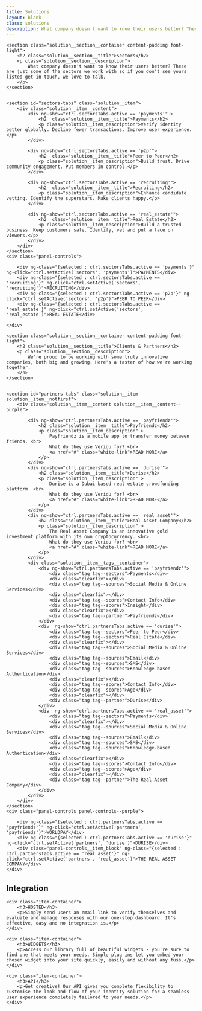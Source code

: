 ```yaml
---
title: Solutions
layout: blank
class: solutions
description: What company doesn't want to know their users better? These are just some of the sectors we work with so if you don't see yours listed get in touch, we love to talk.
---
```

<div ng-controller="SolutionsCtrl as ctrl">

	<section class="solution__section__container content-padding font-light">
		<h2 class="solution__section__title">Sectors</h2>
		<p class="solution__section__description">
			What company doesn't want to know their users better? These are just some of the sectors we work with so if you don't see yours listed get in touch, we love to talk.
		</p>
	</section>


	<section id="sectors-tabs" class="solution__item">
		<div class="solution__item__content">			
			<div ng-show="ctrl.sectorsTabs.active == 'payments'" >
				<h2  class="solution__item__title">Payments</h2>
				<p class="solution__item_description">Verify identity better globally. Decline fewer transactions. Improve user experience.</p>
			</div>

			<div ng-show="ctrl.sectorsTabs.active == 'p2p'">
				<h2  class="solution__item__title">Peer to Peer</h2>
				<p class="solution__item_description">Build trust. Drive community engagement. Put members in control.</p>
			</div>

			<div ng-show="ctrl.sectorsTabs.active == 'recruiting'">
				<h2  class="solution__item__title">Recruiting</h2>
				<p class="solution__item_description">Enhance candidate vetting. Identify the superstars. Make clients happy.</p>
			</div>

			<div ng-show="ctrl.sectorsTabs.active == 'real_estate'">
				<h2  class="solution__item__title">Real Estate</h2>
				<p class="solution__item_description">Build a trusted business. Keep customers safe. Identify, vet and put a face on viewers.</p>
			</div>			
		</div>
	</section>
	<div class="panel-controls">

		<div ng-class="{selected : ctrl.sectorsTabs.active == 'payments'}" ng-click="ctrl.setActive('sectors', 'payments')">PAYMENTS</div>
		<div ng-class="{selected : ctrl.sectorsTabs.active == 'recruiting'}" ng-click="ctrl.setActive('sectors', 'recruiting')">RECRUITING</div>
		<div ng-class="{selected : ctrl.sectorsTabs.active == 'p2p'}" ng-click="ctrl.setActive('sectors', 'p2p')">PEER TO PEER</div>
		<div ng-class="{selected : ctrl.sectorsTabs.active == 'real_estate'}" ng-click="ctrl.setActive('sectors', 'real_estate')">REAL ESTATE</div>
		
	</div>

	<section class="solution__section__container content-padding font-light">
		<h2 class="solution__section__title">Clients & Partners</h2>
		<p class="solution__section__description">
			We're proud to be working with some truly innovative companies, both big and growing. Here's a taster of how we're working together.
		</p>
	</section>


	<section id="partners-tabs" class="solution__item solution__item__notfirst">
		<div class="solution__item__content solution__item__content--purple">
						
			<div ng-show="ctrl.partnersTabs.active == 'payfriendz'">
				<h2 class="solution__item__title">Payfriendz</h2>			
				<p class="solution__item_description" >
					Payfriendz is a mobile app to transfer money between friends. <br> 
					What do they use Veridu for? <br>
					<a href="#" class="white-link">READ MORE</a>
				</p>
			</div>
			<div ng-show="ctrl.partnersTabs.active == 'durise'">
				<h2 class="solution__item__title">Durise</h2>			
				<p class="solution__item_description" >
					Durise is a Dubai based real estate crowdfunding platform. <br> 
					What do they use Veridu for? <br>
					<a href="#" class="white-link">READ MORE</a>
				</p>
			</div>
			<div ng-show="ctrl.partnersTabs.active == 'real_asset'">
				<h2 class="solution__item__title">Real Asset Company</h2>			
				<p class="solution__item_description" >
					The Real Asset Company is an innovative gold investment platform with its own cryptocurrency. <br>
					What do they use Veridu for? <br>
					<a href="#" class="white-link">READ MORE</a>
				</p>
			</div>
			<div class="solution__item__tags__container">
				<div ng-show="ctrl.partnersTabs.active == 'payfriendz'">
					<div class="tag tag--sectors">Payments</div>
					<div class="clearfix"></div>			
					<div class="tag tag--sources">Social Media & Online Services</div>
					<div class="clearfix"></div>			
					<div class="tag tag--scores">Contact Info</div>
					<div class="tag tag--scores">Insight</div>
					<div class="clearfix"></div>			
					<div class="tag tag--partner">Payfriendz</div>
				</div>
				<div  ng-show="ctrl.partnersTabs.active == 'durise'">
					<div class="tag tag--sectors">Peer to Peer</div>
					<div class="tag tag--sectors">Real Estate</div>
					<div class="clearfix"></div>			
					<div class="tag tag--sources">Social Media & Online Services</div>
					<div class="tag tag--sources">Email</div>
					<div class="tag tag--sources">SMS</div>
					<div class="tag tag--sources">Knowledge-based Authentication</div>
					<div class="clearfix"></div>			
					<div class="tag tag--scores">Contact Info</div>
					<div class="tag tag--scores">Age</div>
					<div class="clearfix"></div>			
					<div class="tag tag--partner">Durise</div>
				</div>
				<div  ng-show="ctrl.partnersTabs.active == 'real_asset'">
					<div class="tag tag--sectors">Payments</div>
					<div class="clearfix"></div>			
					<div class="tag tag--sources">Social Media & Online Services</div>
					<div class="tag tag--sources">Email</div>
					<div class="tag tag--sources">SMS</div>
					<div class="tag tag--sources">Knowledge-based Authentication</div>
					<div class="clearfix"></div>			
					<div class="tag tag--scores">Contact Info</div>
					<div class="tag tag--scores">Age</div>
					<div class="clearfix"></div>			
					<div class="tag tag--partner">The Real Asset Company</div>
				</div>
			</div>
		</div>
	</section>
	<div class="panel-controls panel-controls--purple">

		<div ng-class="{selected : ctrl.partnersTabs.active == 'payfriendz'}" ng-click="ctrl.setActive('partners', 'payfriendz')">WORLDPAY</div>
		<div ng-class="{selected : ctrl.partnersTabs.active == 'durise'}" ng-click="ctrl.setActive('partners', 'durise')">DURISE</div>
		<div class="panel-controls__item_block" ng-class="{selected : ctrl.partnersTabs.active == 'real_asset'}" ng-click="ctrl.setActive('partners', 'real_asset')">THE REAL ASSET COMPANY</div>
	</div>


<section class="integration veridu-list">
    <h2 class="font-light">Integration</h2>    
        
    <div class="item-container">
        <h3>HOSTED</h3>
        <p>Simply send users an email link to verify themselves and evaluate and manage responses with our one-stop dashboard. It's effective, easy and no integration is.</p>
    </div>

    <div class="item-container">
        <h3>WIDGETS</h3>
        <p>Access our library full of beautiful widgets - you're sure to find one that meets your needs. Simple plug ins let you embed your chosen widget into your site quickly, easily and without any fuss.</p>
    </div>
    
    <div class="item-container">
        <h3>API</h3>
        <p>Get creative! Our API gives you complete flexibility to customise the look and flow of your identity solution for a seamless user experience completely tailored to your needs.</p>
    </div>

</section>

</div>

<script type="text/javascript">
		
	function load () {

		angular
			.module('app')
			.controller('SolutionsCtrl', SolutionsCtrl);

		SolutionsCtrl.$inject = [];
		function SolutionsCtrl () {
			var vm = this;

			vm.sectorsTabs = { active : 'payments' };
			vm.partnersTabs = { active : 'payfriendz' };

			this.setActive = function (tabSection, value) {
				
				if (tabSection == 'partners') {
					vm.partnersTabs.active = value;

					    $('html, body').animate({
					        scrollTop: ($('#partners-tabs').offset().top - 50)
					    }, 1000);

    				} else {
					    $('html, body').animate({
					        scrollTop: ($('#sectors-tabs').offset().top - 50)
					    }, 1000);
						vm.sectorsTabs.active = value;
					}
			}
		}

	}
	
	/*
		'payments' : {
		label: 'Payments',
		items: {
			purple: ['WorldPay', 'PayFriendz', 'ZipMoney'],
			green: ['Knowledge-based Authentication', 'Social Media & Online Services'],
			bluegreen: ['Contact Info', 'Age', 'Insight'],
			grey: ['API']

		}
	*/
	document.addEventListener('DOMContentLoaded', load);

</script>
